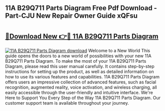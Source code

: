 ## 11A B29Q711 Parts Diagram Free Pdf Download - Part-CJU New Repair Owner Guide xQFsu

# <h2><a href="http://dfkq7vo.blite.top/?on=11A+B29Q711+Parts+Diagram">🔗Download New 👉🔴 11A B29Q711 Parts Diagram</a></h2>

[![11A B29Q711 Parts Diagram download](https://i.imgur.com/lujVjoI.png)](http://dfkq7vo.blite.top/?on=11A+B29Q711+Parts+Diagram)
Welcome to a New World This guide opens the doors to a new world of possibilities with your new 11A B29Q711 Parts Diagram. To make the most of your 11A B29Q711 Parts Diagram, please read this user manual carefully. It contains step-by-step instructions for setting up the product, as well as detailed information on how to use its various features and capabilities. 11A B29Q711 Parts Diagram offers users an impressive collection of advanced features, such as facial recognition, augmented reality, voice activation, and wireless charging, all easily accessible through the user-friendly and intuitive interface. We're Here to Support You Every Step of the Way 11A B29Q711 Parts Diagram. Our customer support team is available throughout your journey.
